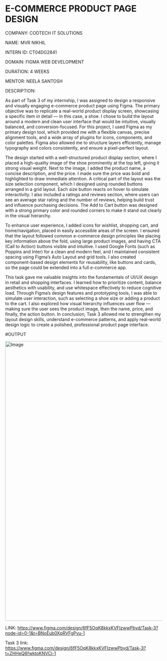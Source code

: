 # E-COMMERCE PRODUCT PAGE DESIGN

COMPANY: CODTECH IT SOLUTIONS

NAME: MVR NIKHIL

INTERN ID: CT04DG2841

DOMAIN: FIGMA WEB DEVELOPMENT

DURATION: 4 WEEKS

MENTOR: NEELA SANTOSH

DESCRIPTION:

As part of Task 3 of my internship, I was assigned to design a responsive and visually engaging e-commerce product page using Figma. The primary objective was to replicate a real-world product display screen, showcasing a specific item in detail — in this case, a shoe. I chose to build the layout around a modern and clean user interface that would be intuitive, visually balanced, and conversion-focused. For this project, I used Figma as my primary design tool, which provided me with a flexible canvas, precise alignment tools, and a wide array of plugins for icons, components, and color palettes. Figma also allowed me to structure layers efficiently, manage typography and colors consistently, and ensure a pixel-perfect layout.

The design started with a well-structured product display section, where I placed a high-quality image of the shoe prominently at the top left, giving it strong visual weight. Next to the image, I added the product name, a concise description, and the price. I made sure the price was bold and highlighted to draw immediate attention. A critical part of the layout was the size selection component, which I designed using rounded buttons arranged in a grid layout. Each size button reacts on hover to simulate interactivity. I also included a ratings and reviews section, where users can see an average star rating and the number of reviews, helping build trust and influence purchasing decisions. The Add to Cart button was designed with a strong primary color and rounded corners to make it stand out clearly in the visual hierarchy.

To enhance user experience, I added icons for wishlist, shopping cart, and home/navigation, placed in easily accessible areas of the screen. I ensured that the layout followed common e-commerce design principles like placing key information above the fold, using large product images, and having CTA (Call to Action) buttons visible and intuitive. I used Google Fonts (such as Poppins and Inter) for a clean and modern feel, and I maintained consistent spacing using Figma’s Auto Layout and grid tools. I also created component-based design elements for reusability, like buttons and cards, so the page could be extended into a full e-commerce app.

This task gave me valuable insights into the fundamentals of UI/UX design in retail and shopping interfaces. I learned how to prioritize content, balance aesthetics with usability, and use whitespace effectively to reduce cognitive load. Through Figma’s design features and prototyping tools, I was able to simulate user interaction, such as selecting a shoe size or adding a product to the cart. I also explored how visual hierarchy influences user flow — making sure the user sees the product image, then the name, price, and finally, the action button. In conclusion, Task 3 allowed me to strengthen my layout design skills, understand e-commerce patterns, and apply real-world design logic to create a polished, professional product page interface.

#OUTPUT

<img width="1440" height="900" alt="Image" src="https://github.com/user-attachments/assets/54dd0f20-d047-4d45-aa06-2878336710fc" />

LINK: https://www.figma.com/design/6fF5OqK8kkxKVFIzwwPbyd/Task-3?node-id=0-1&t=BNoEub0XpRVFgPvu-1



Task 3 link: https://www.figma.com/design/6fF5OqK8kkxKVFIzwwPbyd/Task-3?t=ZHHeQ6fwktoKNVCi-1
